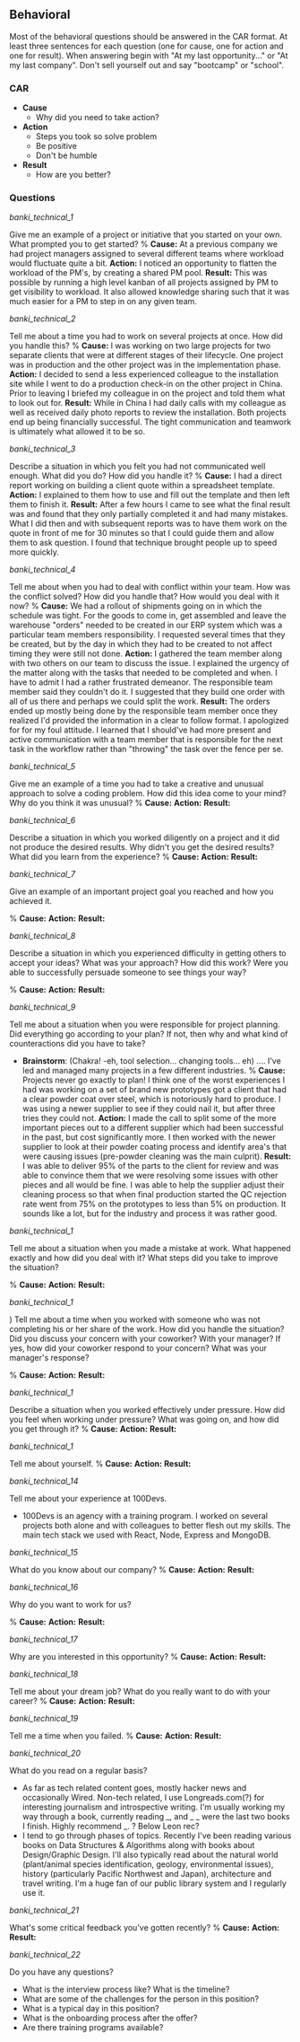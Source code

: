 ## Behavioral

Most of the behavioral questions should be answered in the CAR format. At least three sentences for each question (one for cause, one for action and one for result). When answering begin with "At my last opportunity..." or "At my last company". Don't sell yourself out and say "bootcamp" or "school".

### CAR

- **Cause**
  - Why did you need to take action?
- **Action**
  - Steps you took so solve problem
  - Be positive
  - Don't be humble
- **Result**
  - How are you better?

### Questions

*banki_technical_1*

Give me an example of a project or initiative that you started on your own. What prompted you to get started?
%
  **Cause:** At a previous company we had project managers assigned to several different teams where workload would fluctuate quite a bit.
  **Action:** I noticed an opportunity to flatten the workload of the PM's, by creating a shared PM pool.
  **Result:** This was possible by running a high level kanban of all projects assigned by PM to get visibility to workload. It also allowed knowledge sharing such that it was much easier for a PM to step in on any given team.

*banki_technical_2*

Tell me about a time you had to work on several projects at once. How did you handle this?
%
  **Cause:** I was working on two large projects for two separate clients that were at different stages of their lifecycle. One project was in production and the other project was in the implementation phase.
  **Action:** I decided to send a less experienced colleague to the installation site while I went to do a production check-in on the other project in China. Prior to leaving I briefed my colleague in on the project and told them what to look out for.
  **Result:** While in China I had daily calls with my colleague as well as received daily photo reports to review the installation. Both projects end up being financially successful. The tight communication and teamwork is ultimately what allowed it to be so.

*banki_technical_3*

Describe a situation in which you felt you had not communicated well enough. What did you do? How did you handle it?
%
  **Cause:** I had a direct report working on building a client quote within a spreadsheet template.
  **Action:** I explained to them how to use and fill out the template and then left them to finish it.
  **Result:** After a few hours I came to see what the final result was and found that they only partially completed it and had many mistakes. What I did then and with subsequent reports was to have them work on the quote in front of me for 30 minutes so that I could guide them and allow them to ask question. I found that technique brought people up to speed more quickly.

*banki_technical_4*

Tell me about when you had to deal with conflict within your team. How was the conflict solved? How did you handle that? How would you deal with it now?
%
  **Cause:** We had a rollout of shipments going on in which the schedule was tight. For the goods to come in, get assembled and leave the warehouse "orders" needed to be created in our ERP system which was a particular team members responsibility. I requested several times that they be created, but by the day in which they had to be created to not affect timing they were still not done.
  **Action:** I gathered the team member along with two others on our team to discuss the issue. I explained the urgency of the matter along with the tasks that needed to be completed and when. I have to admit I had a rather frustrated demeanor. The responsible team member said they couldn't do it. I suggested that they build one order with all of us there and perhaps we could split the work.
  **Result:** The orders ended up mostly being done by the responsible team member once they realized I'd provided the information in a clear to follow format. I apologized for for my foul attitude. I learned that I should've had more present and active communication with a team member that is responsible for the next task in the workflow rather than "throwing" the task over the fence per se.

*banki_technical_5*

 Give me an example of a time you had to take a creative and unusual approach to solve a coding problem. How did this idea come to your mind? Why do you think it was unusual?
%
  **Cause:** 
  **Action:** 
  **Result:** 

*banki_technical_6*

 Describe a situation in which you worked diligently on a project and it did not produce the desired results. Why didn't you get the desired results? What did you learn from the experience?
%
  **Cause:** 
  **Action:** 
  **Result:** 

*banki_technical_7*

 Give an example of an important project goal you reached and how you achieved it.

%
  **Cause:** 
  **Action:** 
  **Result:** 

*banki_technical_8*

 Describe a situation in which you experienced difficulty in getting others to accept your ideas? What was your approach? How did this work? Were you able to successfully persuade someone to see things your way?

%
  **Cause:** 
  **Action:** 
  **Result:** 

*banki_technical_9*

Tell me about a situation when you were responsible for project planning. Did everything go according to your plan? If not, then why and what kind of counteractions did you have to take?

 - **Brainstorm**: (Chakra! -eh, tool selection... changing tools... eh) 
 .... I've led and managed many projects in a few different industries. 
%
  **Cause:** Projects never go exactly to plan! I think one of the worst experiences I had was working on a set of brand new prototypes got a client that had a clear powder coat over steel, which is notoriously hard to produce. I was using a newer supplier to see if they could nail it, but after three tries they could not.
  **Action:** I made the call to split some of the more important pieces out to a different supplier which had been successful in the past, but cost significantly more. I then worked with the newer supplier to look at their powder coating process and identify area's that were causing issues (pre-powder cleaning was the main culprit).
  **Result:** I was able to deliver 95% of the parts to the client for review and was able to convince them that we were resolving some issues with other pieces and all would be fine. I was able to help the supplier adjust their cleaning process so that when final production started the QC rejection rate went from 75% on the prototypes to less than 5% on production. It sounds like a lot, but for the industry and process it was rather good.

*banki_technical_1*

 Tell me about a situation when you made a mistake at work. What happened exactly and how did you deal with it? What steps did you take to improve the situation?

%
  **Cause:** 
  **Action:** 
  **Result:** 

*banki_technical_1*

) Tell me about a time when you worked with someone who was not completing his or her share of the work. How did you handle the situation? Did you discuss your concern with your coworker? With your manager? If yes, how did your coworker respond to your concern? What was your manager's response?

%
  **Cause:** 
  **Action:** 
  **Result:** 

*banki_technical_1*

 Describe a situation when you worked effectively under pressure. How did you feel when working under pressure? What was going on, and how did you get through it?
%
  **Cause:** 
  **Action:** 
  **Result:** 

*banki_technical_1*

 Tell me about yourself.
%
  **Cause:**
  **Action:**
  **Result:**

*banki_technical_14* 

Tell me about your experience at 100Devs.

  - 100Devs is an agency with a training program. I worked on several projects both alone and with colleagues to better flesh out my skills. The main tech stack we used with React, Node, Express and MongoDB.

*banki_technical_15*

 What do you know about our company?
%
  **Cause:** 
  **Action:**
  **Result:**

*banki_technical_16*

 Why do you want to work for us?

%
  **Cause:** 
  **Action:** 
  **Result:** 
  

*banki_technical_17*

 Why are you interested in this opportunity?
%
  **Cause:** 
  **Action:** 
  **Result:** 

*banki_technical_18*

 Tell me about your dream job?  What do you really want to do with your career?
%
  **Cause:** 
  **Action:** 
  **Result:** 

*banki_technical_19*

 Tell me a time when you failed.
%
  **Cause:** 
  **Action:** 
  **Result:** 

*banki_technical_20* 

What do you read on a regular basis?
  - As far as tech related content goes, mostly hacker news and occasionally Wired. Non-tech related, I use Longreads.com(?) for interesting journalism and introspective writing. I'm usually working my way through a book, currently reading _, and  _ _ were the last two books I finish. Highly recommend _. 
? Below Leon rec?
  - I tend to go through phases of topics. Recently I've been reading various books on Data Structures & Algorithms along with books about Design/Graphic Design. I'll also typically read about the natural world (plant/animal species identification, geology, environmental issues), history (particularly Pacific Northwest and Japan), architecture and travel writing. I'm a huge fan of our public library system and I regularly use it.

*banki_technical_21*

 What's some critical feedback you've gotten recently?
%
  **Cause:** 
  **Action:** 
  **Result:** 
  

*banki_technical_22*

  Do you have any questions?

- What is the interview process like? What is the timeline?
- What are some of the challenges for the person in this position?
- What is a typical day in this position?
- What is the onboarding process after the offer?
- Are there training programs available?